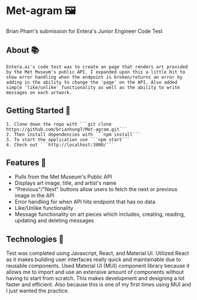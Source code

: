 # Met-agram  🖼️ 

Brian Pham's submission for Entera's Junior Engineer Code Test

## About :books:

    Entera.ai's code test was to create an page that renders art provided by the Met Museum's public API. I expanded upon this a little bit to show error handling when the endpoint is broken/returns an error by adding in the ability to change the 'page' on the API. Also added simple 'like/unlike' functionality as well as the ability to write messages on each artwork.


## Getting Started :rocket:

    1. Clone down the repo with ```git clone https://github.com/brianhung7/Met-agram.git```
    2. Then install dependencies with ```npm install```
    3. To start the application use ```npm start```
    4. Check out ```http://localhost:3000/```

## Features 📑

- Pulls from the Met Museum's Public API
- Displays art image, title, and artist's name
- "Previous"/"Next" buttons allow users to fetch the next or previous image in the API
- Error handling for when API hits endpoint that has no data
- Like/Unlike functionality
- Message functionality on art pieces which includes, creating, reading, updating and deleting messages

## Technologies :robot:
Test was completed using Javascript, React, and Material UI. Utilized React as it makes building user interfaces really quick and maintainable due to reusable components. Used Material UI (MUI) component library because it allows me to import and use an extensive amount of components without having to start from scratch. This makes development and designing a lot faster and efficient. Also because this is one of my first times using MUI and I just wanted the practice.